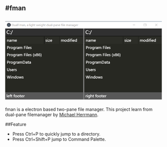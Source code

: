#fman 
---------------------------------------
![fman](fman.png)
---------------------------------------
fman is a electron based two-pane file manager.
This project learn from dual-pane filemanager by [Michael Herrmann](https://fman.io/).

##Feature
* Press Ctrl+P to quickly jump to a directory.
* Press Ctrl+Shift+P jump to Command Palette.
